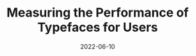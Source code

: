 ---
date: 2022-06-10
permalink: false
publisher: smashingmag
tags:
  - fonts
  - performance
target_url: https://www.smashingmagazine.com/2022/06/measuring-performance-typefaces-users-part2/
title: Measuring the Performance of Typefaces for Users
---